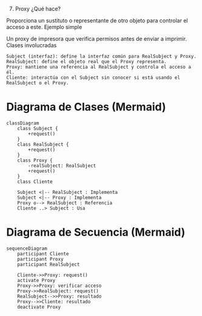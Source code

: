 
7. Proxy
¿Qué hace?

Proporciona un sustituto o representante de otro objeto para controlar el acceso a este.
Ejemplo simple

Un proxy de impresora que verifica permisos antes de enviar a imprimir.
Clases involucradas

    Subject (interfaz): define la interfaz común para RealSubject y Proxy.
    RealSubject: define el objeto real que el Proxy representa.
    Proxy: mantiene una referencia al RealSubject y controla el acceso a él.
    Cliente: interactúa con el Subject sin conocer si está usando el RealSubject o el Proxy.


# Diagrama de Clases (Mermaid)

```mermaid
classDiagram
    class Subject {
        +request()
    }
    class RealSubject {
        +request()
    }
    class Proxy {
        -realSubject: RealSubject
        +request()
    }
    class Cliente

    Subject <|-- RealSubject : Implementa
    Subject <|-- Proxy : Implementa
    Proxy o--> RealSubject : Referencia
    Cliente ..> Subject : Usa
````

# Diagrama de Secuencia (Mermaid)

```mermaid
sequenceDiagram
    participant Cliente
    participant Proxy
    participant RealSubject

    Cliente->>Proxy: request()
    activate Proxy
    Proxy->>Proxy: verificar acceso
    Proxy->>RealSubject: request()
    RealSubject-->>Proxy: resultado
    Proxy-->>Cliente: resultado
    deactivate Proxy
````